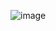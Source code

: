 ![image](https://user-images.githubusercontent.com/16296900/180889569-991518b3-ba3c-4263-9acb-1770474e5868.png)

